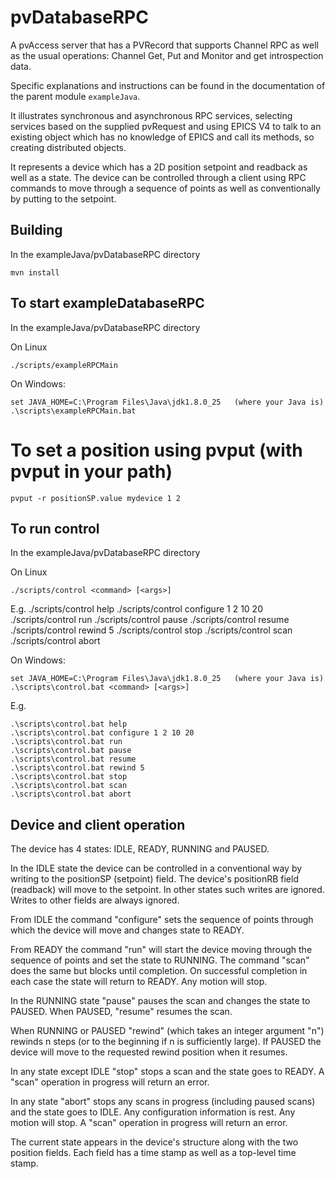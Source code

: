 # pvDatabaseRPC

A pvAccess server that has a PVRecord that supports Channel RPC as well as
the usual operations: Channel Get, Put and Monitor and get introspection
data.

Specific explanations and instructions can be found in the documentation of the parent 
module `exampleJava`.

It illustrates synchronous and asynchronous RPC services, selecting services
based on the supplied pvRequest and using EPICS V4 to talk to an existing
object which has no knowledge of EPICS and call its methods, so creating 
distributed objects.

It represents a device which has a 2D position setpoint and readback as well
as a state. The device can be controlled through a client using RPC commands
to move through a sequence of points as well as conventionally by putting to
the setpoint.

## Building

In the exampleJava/pvDatabaseRPC directory

    mvn install
    

## To start exampleDatabaseRPC

In the exampleJava/pvDatabaseRPC directory

On Linux

    ./scripts/exampleRPCMain

On Windows:

    set JAVA_HOME=C:\Program Files\Java\jdk1.8.0_25   (where your Java is)
    .\scripts\exampleRPCMain.bat

# To set a position using pvput (with pvput in your path)

    pvput -r positionSP.value mydevice 1 2

## To run control

In the exampleJava/pvDatabaseRPC directory

On Linux

    ./scripts/control <command> [<args>]

E.g.
    ./scripts/control help
    ./scripts/control configure 1 2 10 20
    ./scripts/control run
    ./scripts/control pause
    ./scripts/control resume
    ./scripts/control rewind 5
    ./scripts/control stop
    ./scripts/control scan
    ./scripts/control abort

On Windows:

    set JAVA_HOME=C:\Program Files\Java\jdk1.8.0_25   (where your Java is)
    .\scripts\control.bat <command> [<args>]

E.g.

    .\scripts\control.bat help
    .\scripts\control.bat configure 1 2 10 20
    .\scripts\control.bat run
    .\scripts\control.bat pause
    .\scripts\control.bat resume
    .\scripts\control.bat rewind 5
    .\scripts\control.bat stop
    .\scripts\control.bat scan
    .\scripts\control.bat abort


## Device and client operation

The device has 4 states: IDLE, READY, RUNNING and PAUSED.

In the IDLE state the device can be controlled in a conventional way by
writing to the positionSP (setpoint) field. The device's positionRB field
(readback) will move to the setpoint. In other states such writes
are ignored. Writes to other fields are always ignored.

From IDLE the command "configure" sets the sequence of points through which
the device will move and changes state to READY.

From READY the command "run" will start the device moving through the sequence
of points and set the state to RUNNING. The command "scan" does the same but
blocks until completion. On successful completion in each case the state will
return to READY. Any motion will stop. 

In the RUNNING state "pause" pauses the scan and changes the state to PAUSED.
When PAUSED, "resume" resumes the scan.

When RUNNING or PAUSED "rewind" (which takes an integer argument "n") rewinds
n steps (or to the beginning if n is sufficiently large). If PAUSED the device
will move to the requested rewind position when it resumes.

In any state except IDLE "stop" stops a scan and the state goes to READY.
A "scan" operation in progress will return an error.

In any state "abort" stops any scans in progress (including paused scans) and
the state goes to IDLE. Any configuration information is rest. Any motion will
stop. A "scan" operation in progress will return an error.


The current state appears in the device's structure along with the two
position fields. Each field has a time stamp as well as a top-level time
stamp.

